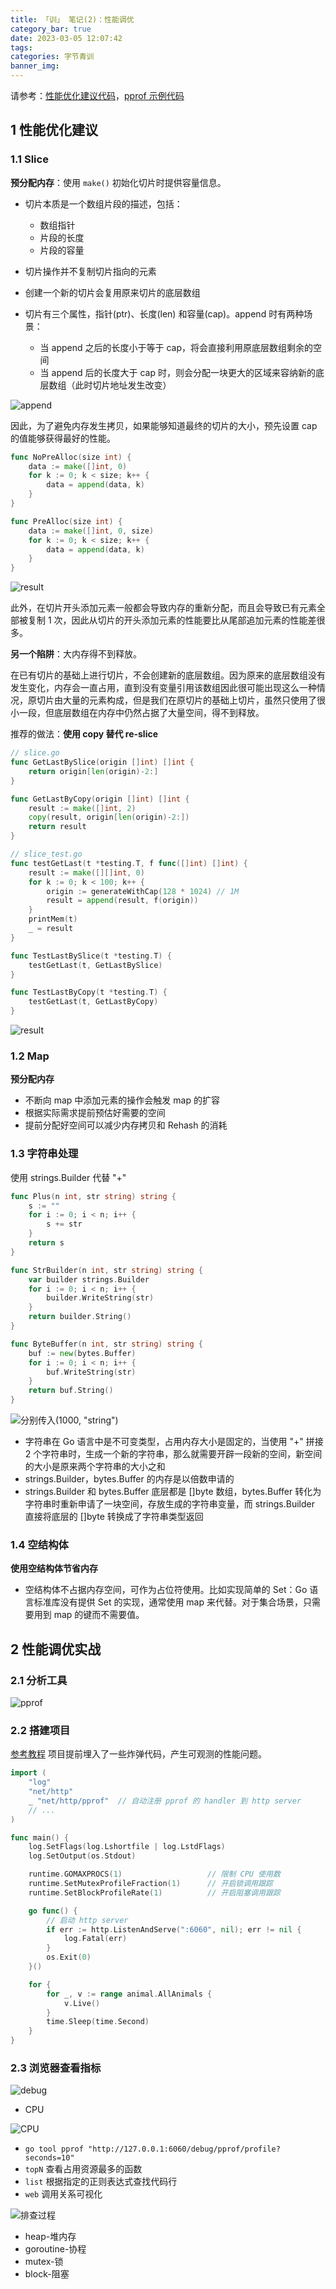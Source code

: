 ```yaml
---
title: 「训」 笔记(2)：性能调优
category_bar: true
date: 2023-03-05 12:07:42
tags:
categories: 字节青训
banner_img:
---
```


请参考：[性能优化建议代码](https://github.com/RaymondCode/go-practice)，[pprof 示例代码](https://github.com/wolfogre/go-pprof-practice)

<!-- more -->

## 1 性能优化建议

### 1.1 Slice

**预分配内存**：使用 `make()` 初始化切片时提供容量信息。

* 切片本质是一个数组片段的描述，包括：
    * 数组指针
    * 片段的长度
    * 片段的容量

* 切片操作并不复制切片指向的元素

* 创建一个新的切片会复用原来切片的底层数组

* 切片有三个属性，指针(ptr)、长度(len) 和容量(cap)。append 时有两种场景：
    * 当 append 之后的长度小于等于 cap，将会直接利用原底层数组剩余的空间
    * 当 append 后的长度大于 cap 时，则会分配一块更大的区域来容纳新的底层数组（此时切片地址发生改变）

![append](2.png)

因此，为了避免内存发生拷贝，如果能够知道最终的切片的大小，预先设置 cap 的值能够获得最好的性能。

```go
func NoPreAlloc(size int) {
	data := make([]int, 0)
	for k := 0; k < size; k++ {
		data = append(data, k)
	}
}

func PreAlloc(size int) {
	data := make([]int, 0, size)
	for k := 0; k < size; k++ {
		data = append(data, k)
	}
}
```

![result](1.png)

此外，在切片开头添加元素一般都会导致内存的重新分配，而且会导致已有元素全部被复制 1 次，因此从切片的开头添加元素的性能要比从尾部追加元素的性能差很多。

**另一个陷阱**：大内存得不到释放。

在已有切片的基础上进行切片，不会创建新的底层数组。因为原来的底层数组没有发生变化，内存会一直占用，直到没有变量引用该数组因此很可能出现这么一种情况，原切片由大量的元素构成，但是我们在原切片的基础上切片，虽然只使用了很小一段，但底层数组在内存中仍然占据了大量空间，得不到释放。

推荐的做法：**使用 copy 替代 re-slice**

```go
// slice.go
func GetLastBySlice(origin []int) []int {
	return origin[len(origin)-2:]
}

func GetLastByCopy(origin []int) []int {
	result := make([]int, 2)
	copy(result, origin[len(origin)-2:])
	return result
}

// slice_test.go
func testGetLast(t *testing.T, f func([]int) []int) {
	result := make([][]int, 0)
	for k := 0; k < 100; k++ {
		origin := generateWithCap(128 * 1024) // 1M
		result = append(result, f(origin))
	}
	printMem(t)
	_ = result
}

func TestLastBySlice(t *testing.T) {
	testGetLast(t, GetLastBySlice)
}

func TestLastByCopy(t *testing.T) {
	testGetLast(t, GetLastByCopy)
}
```

![result](3.png)

### 1.2 Map

**预分配内存**

* 不断向 map 中添加元素的操作会触发 map 的扩容
* 根据实际需求提前预估好需要的空间
* 提前分配好空间可以减少内存拷贝和 Rehash 的消耗

### 1.3 字符串处理

使用 strings.Builder 代替 "+"

```go
func Plus(n int, str string) string {
	s := ""
	for i := 0; i < n; i++ {
		s += str
	}
	return s
}

func StrBuilder(n int, str string) string {
	var builder strings.Builder
	for i := 0; i < n; i++ {
		builder.WriteString(str)
	}
	return builder.String()
}

func ByteBuffer(n int, str string) string {
	buf := new(bytes.Buffer)
	for i := 0; i < n; i++ {
		buf.WriteString(str)
	}
	return buf.String()
}
```

![分别传入(1000, "string")](4.png)

* 字符串在 Go 语言中是不可变类型，占用内存大小是固定的，当使用 "+" 拼接 2 个字符串时，生成一个新的字符串，那么就需要开辟一段新的空间，新空间的大小是原来两个字符串的大小之和
* strings.Builder，bytes.Buffer 的内存是以倍数申请的
* strings.Builder 和 bytes.Buffer 底层都是 []byte 数组，bytes.Buffer 转化为字符串时重新申请了一块空间，存放生成的字符串变量，而 strings.Builder 直接将底层的 []byte 转换成了字符串类型返回

### 1.4 空结构体

**使用空结构体节省内存**
* 空结构体不占据内存空间，可作为占位符使用。比如实现简单的 Set：Go 语言标准库没有提供 Set 的实现，通常使用 map 来代替。对于集合场景，只需要用到 map 的键而不需要值。

## 2 性能调优实战

### 2.1 分析工具

![pprof](5.png)

### 2.2 搭建项目

[参考教程](https://blog.wolfogre.com/posts/go-ppof-practice/)
项目提前埋入了一些炸弹代码，产生可观测的性能问题。

```go
import (
	"log"
	"net/http"
	_ "net/http/pprof"  // 自动注册 pprof 的 handler 到 http server
    // ...
)

func main() {
	log.SetFlags(log.Lshortfile | log.LstdFlags)
	log.SetOutput(os.Stdout)

	runtime.GOMAXPROCS(1)                   // 限制 CPU 使用数
	runtime.SetMutexProfileFraction(1)      // 开启锁调用跟踪
	runtime.SetBlockProfileRate(1)          // 开启阻塞调用跟踪

	go func() {
        // 启动 http server
		if err := http.ListenAndServe(":6060", nil); err != nil {
			log.Fatal(err)
		}
		os.Exit(0)
	}()

	for {
		for _, v := range animal.AllAnimals {
			v.Live()
		}
		time.Sleep(time.Second)
	}
}
```

### 2.3 浏览器查看指标

![debug](6.png)

* CPU

![CPU](7.png)

* `go tool pprof "http://127.0.0.1:6060/debug/pprof/profile?seconds=10"`
* `topN` 查看占用资源最多的函数
* `list` 根据指定的正则表达式查找代码行
* `web` 调用关系可视化

![排查过程](8.png)

* heap-堆内存
* goroutine-协程
* mutex-锁
* block-阻塞
